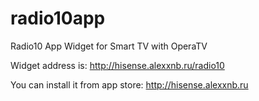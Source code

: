 # radio10app
Radio10 App Widget for Smart TV with OperaTV

Widget address is: http://hisense.alexxnb.ru/radio10

You can install it from app store: http://hisense.alexxnb.ru
